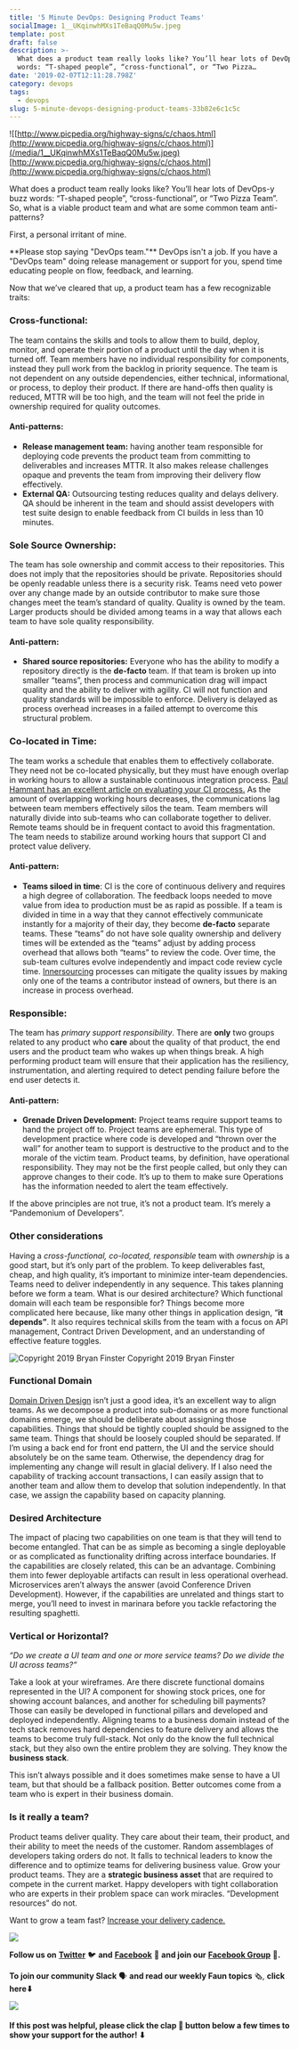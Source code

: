 ```yaml
---
title: '5 Minute DevOps: Designing Product Teams'
socialImage: 1__UKqinwhMXs1TeBaqQ0Mu5w.jpeg
template: post
draft: false
description: >-
  What does a product team really looks like? You’ll hear lots of DevOps-y buzz
  words: “T-shaped people”, “cross-functional”, or “Two Pizza…
date: '2019-02-07T12:11:28.798Z'
category: devops
tags:
  - devops
slug: 5-minute-devops-designing-product-teams-33b82e6c1c5c
---
```


![[http://www.picpedia.org/highway-signs/c/chaos.html](http://www.picpedia.org/highway-signs/c/chaos.html)](/media/1__UKqinwhMXs1TeBaqQ0Mu5w.jpeg)
[http://www.picpedia.org/highway-signs/c/chaos.html](http://www.picpedia.org/highway-signs/c/chaos.html)

What does a product team really looks like? You’ll hear lots of DevOps-y buzz words: “T-shaped people”, “cross-functional”, or “Two Pizza Team”. So, what is a viable product team and what are some common team anti-patterns?

First, a personal irritant of mine.

<rant>   
**Please stop saying "DevOps team."** DevOps isn't a job. If you have a "DevOps team" doing release management or support for you, spend time educating people on flow, feedback, and learning.   
</rant>

Now that we’ve cleared that up, a product team has a few recognizable traits:

### **Cross-functional:**

The team contains the skills and tools to allow them to build, deploy, monitor, and operate their portion of a product until the day when it is turned off. Team members have no individual responsibility for components, instead they pull work from the backlog in priority sequence. The team is not dependent on any outside dependencies, either technical, informational, or process, to deploy their product. If there are hand-offs then quality is reduced, MTTR will be too high, and the team will not feel the pride in ownership required for quality outcomes.

#### Anti-patterns:

*   **Release management team:** having another team responsible for deploying code prevents the product team from committing to deliverables and increases MTTR. It also makes release challenges opaque and prevents the team from improving their delivery flow effectively.
*   **External QA:** Outsourcing testing reduces quality and delays delivery. QA should be inherent in the team and should assist developers with test suite design to enable feedback from CI builds in less than 10 minutes.

### **Sole Source Ownership:**

The team has sole ownership and commit access to their repositories. This does not imply that the repositories should be private. Repositories should be openly readable unless there is a security risk. Teams need veto power over any change made by an outside contributor to make sure those changes meet the team’s standard of quality. Quality is owned by the team. Larger products should be divided among teams in a way that allows each team to have sole quality responsibility.

#### Anti-pattern:

*   **Shared source repositories:** Everyone who has the ability to modify a repository directly is the **de-facto** team. If that team is broken up into smaller “teams”, then process and communication drag will impact quality and the ability to deliver with agility. CI will not function and quality standards will be impossible to enforce. Delivery is delayed as process overhead increases in a failed attempt to overcome this structural problem.

### **Co-located in Time:**

The team works a schedule that enables them to effectively collaborate. They need not be co-located physically, but they must have enough overlap in working hours to allow a sustainable continuous integration process. [Paul Hammant has an excellent article on evaluating your CI process.](https://paulhammant.com/2017/05/01/scoring-continuous-integration/) As the amount of overlapping working hours decreases, the communications lag between team members effectively silos the team. Team members will naturally divide into sub-teams who can collaborate together to deliver. Remote teams should be in frequent contact to avoid this fragmentation. The team needs to stabilize around working hours that support CI and protect value delivery.

#### Anti-pattern:

*   **Teams siloed in time**: CI is the core of continuous delivery and requires a high degree of collaboration. The feedback loops needed to move value from idea to production must be as rapid as possible. If a team is divided in time in a way that they cannot effectively communicate instantly for a majority of their day, they become **de-facto** separate teams. These “teams” do not have sole quality ownership and delivery times will be extended as the “teams” adjust by adding process overhead that allows both “teams” to review the code. Over time, the sub-team cultures evolve independently and impact code review cycle time. [Innersourcing](https://paypal.github.io/InnerSourceCommons/) processes can mitigate the quality issues by making only one of the teams a contributor instead of owners, but there is an increase in process overhead.

### **Responsible:**

The team has _primary support responsibility_. There are **only** two groups related to any product who **care** about the quality of that product, the end users and the product team who wakes up when things break. A high performing product team will ensure that their application has the resiliency, instrumentation, and alerting required to detect pending failure before the end user detects it.

#### Anti-pattern:

*   **Grenade Driven Development:** Project teams require support teams to hand the project off to. Project teams are ephemeral. This type of development practice where code is developed and “thrown over the wall” for another team to support is destructive to the product and to the morale of the victim team. Product teams, by definition, have operational responsibility. They may not be the first people called, but only they can approve changes to their code. It’s up to them to make sure Operations has the information needed to alert the team effectively.

If the above principles are not true, it’s not a product team. It’s merely a “Pandemonium of Developers”.

### Other considerations

Having a _cross-functional, co-located, responsible_ team with _ownership_ is a good start, but it’s only part of the problem. To keep deliverables fast, cheap, and high quality, it’s important to minimize inter-team dependencies. Teams need to deliver independently in any sequence. This takes planning before we form a team. What is our desired architecture? Which functional domain will each team be responsible for? Things become more complicated here because, like many other things in application design, “**it depends”**. It also requires technical skills from the team with a focus on API management, Contract Driven Development, and an understanding of effective feature toggles.

![Copyright 2019 Bryan Finster](/media/1__2dFR5DT1UvEc8heRha1X4Q.png)
Copyright 2019 Bryan Finster

### Functional Domain

[Domain Driven Design](https://en.wikipedia.org/wiki/Domain-driven_design) isn’t just a good idea, it’s an excellent way to align teams. As we decompose a product into sub-domains or as more functional domains emerge, we should be deliberate about assigning those capabilities. Things that should be tightly coupled should be assigned to the same team. Things that should be loosely coupled should be separated. If I’m using a back end for front end pattern, the UI and the service should absolutely be on the same team. Otherwise, the dependency drag for implementing any change will result in glacial delivery. If I also need the capability of tracking account transactions, I can easily assign that to another team and allow them to develop that solution independently. In that case, we assign the capability based on capacity planning.

### Desired Architecture

The impact of placing two capabilities on one team is that they will tend to become entangled. That can be as simple as becoming a single deployable or as complicated as functionality drifting across interface boundaries. If the capabilities are closely related, this can be an advantage. Combining them into fewer deployable artifacts can result in less operational overhead. Microservices aren’t always the answer (avoid Conference Driven Development). However, if the capabilities are unrelated and things start to merge, you’ll need to invest in marinara before you tackle refactoring the resulting spaghetti.

### Vertical or Horizontal?

_“Do we create a UI team and one or more service teams? Do we divide the UI across teams?”_

Take a look at your wireframes. Are there discrete functional domains represented in the UI? A component for showing stock prices, one for showing account balances, and another for scheduling bill payments? Those can easily be developed in functional pillars and developed and deployed independently. Aligning teams to a business domain instead of the tech stack removes hard dependencies to feature delivery and allows the teams to become truly full-stack. Not only do the know the full technical stack, but they also own the entire problem they are solving. They know the **business stack**.

This isn’t always possible and it does sometimes make sense to have a UI team, but that should be a fallback position. Better outcomes come from a team who is expert in their business domain.

### Is it really a team?

Product teams deliver quality. They care about their team, their product, and their ability to meet the needs of the customer. Random assemblages of developers taking orders do not. It falls to technical leaders to know the difference and to optimize teams for delivering business value. Grow your product teams. They are a **strategic business asset** that are required to compete in the current market. Happy developers with tight collaboration who are experts in their problem space can work miracles. “Development resources” do not.

Want to grow a team fast? [Increase your delivery cadence.](https://medium.com/@bdfinst/building-team-maturity-using-continuous-delivery-c3a55676a698)

![](/media/0__Piks8Tu6xUYpF4DU.jpg)

**Follow us on** [**Twitter**](https://twitter.com/joinfaun) 🐦 **and** [**Facebook**](https://www.facebook.com/faun.dev/) 👥 **and join our** [**Facebook Group**](https://www.facebook.com/groups/364904580892967/) 💬**.**

**To join our community Slack** 🗣️ **and read our weekly Faun topics** 🗞️, **click here⬇**

[![](https://cdn-images-1.medium.com/max/2560/0*oSdFkACJxs5iy1oR)](https://www.faun.dev/join/?utm_source=medium.com%2Ffaun&utm_medium=medium&utm_campaign=faunmediumbanner)

#### If this post was helpful, please click the clap 👏 button below a few times to show your support for the author! ⬇